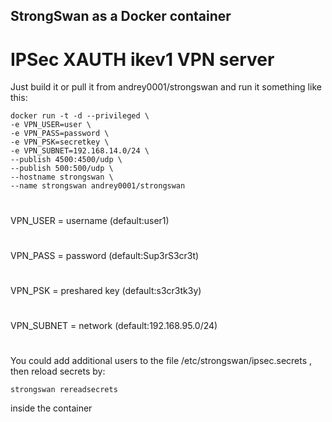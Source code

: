 ## StrongSwan as a Docker container

# IPSec XAUTH ikev1 VPN server

Just build it or pull it from andrey0001/strongswan and run it something like this:

```
docker run -t -d --privileged \
-e VPN_USER=user \
-e VPN_PASS=password \
-e VPN_PSK=secretkey \
-e VPN_SUBNET=192.168.14.0/24 \
--publish 4500:4500/udp \
--publish 500:500/udp \
--hostname strongswan \
--name strongswan andrey0001/strongswan
```
#
VPN_USER = username (default:user1)
#
VPN_PASS = password (default:Sup3rS3cr3t)
#
VPN_PSK = preshared key (default:s3cr3tk3y)
#
VPN_SUBNET = network (default:192.168.95.0/24)
#

You could add additional users to the file /etc/strongswan/ipsec.secrets , then reload secrets by: 
```
strongswan rereadsecrets
```
inside the container

